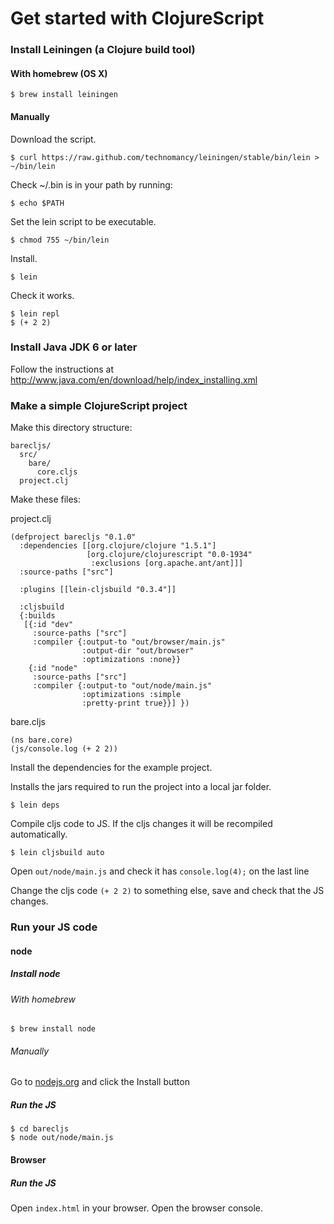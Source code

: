 # Get started with ClojureScript

### Install Leiningen (a Clojure build tool)

#### With homebrew (OS X)

    $ brew install leiningen

#### Manually

Download the script.

    $ curl https://raw.github.com/technomancy/leiningen/stable/bin/lein > ~/bin/lein

Check ~/.bin is in your path by running:

    $ echo $PATH

Set the lein script to be executable.

    $ chmod 755 ~/bin/lein

Install.

    $ lein

Check it works.

    $ lein repl
    $ (+ 2 2)

### Install Java JDK 6 or later

Follow the instructions at http://www.java.com/en/download/help/index_installing.xml

### Make a simple ClojureScript project

Make this directory structure:

    barecljs/
      src/
        bare/
          core.cljs
      project.clj

Make these files:

project.clj

    (defproject barecljs "0.1.0"
      :dependencies [[org.clojure/clojure "1.5.1"]
                     [org.clojure/clojurescript "0.0-1934"
                      :exclusions [org.apache.ant/ant]]]
      :source-paths ["src"]

      :plugins [[lein-cljsbuild "0.3.4"]]

      :cljsbuild
      {:builds
       [{:id "dev"
         :source-paths ["src"]
         :compiler {:output-to "out/browser/main.js"
                    :output-dir "out/browser"
                    :optimizations :none}}
        {:id "node"
         :source-paths ["src"]
         :compiler {:output-to "out/node/main.js"
                    :optimizations :simple
                    :pretty-print true}}] })

bare.cljs

    (ns bare.core)
    (js/console.log (+ 2 2))

Install the dependencies for the example project.

Installs the jars required to run the project into a local jar folder.

    $ lein deps

Compile cljs code to JS. If the cljs changes it will be recompiled automatically.

    $ lein cljsbuild auto

Open `out/node/main.js` and check it has `console.log(4);` on the last line

Change the cljs code `(+ 2 2)` to something else, save and check that the JS changes.

### Run your JS code

#### node

##### Install node

###### With homebrew

    $ brew install node

###### Manually

Go to [nodejs.org](http://nodejs.org) and click the Install button

##### Run the JS

    $ cd barecljs
    $ node out/node/main.js

#### Browser

##### Run the JS

Open `index.html` in your browser.  Open the browser console.
